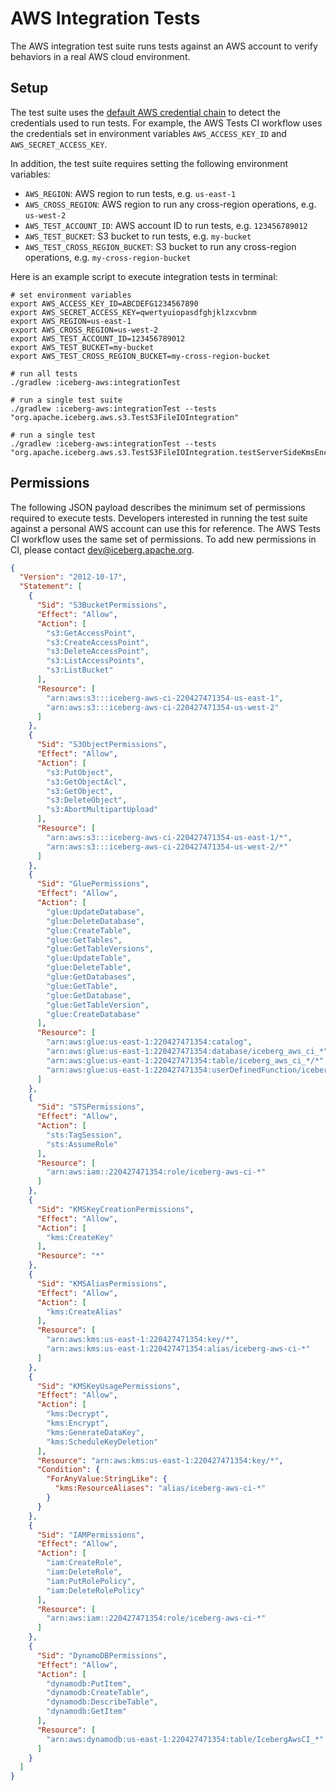 <!--
  - Licensed to the Apache Software Foundation (ASF) under one
  - or more contributor license agreements.  See the NOTICE file
  - distributed with this work for additional information
  - regarding copyright ownership.  The ASF licenses this file
  - to you under the Apache License, Version 2.0 (the
  - "License"); you may not use this file except in compliance
  - with the License.  You may obtain a copy of the License at
  -
  -   http://www.apache.org/licenses/LICENSE-2.0
  -
  - Unless required by applicable law or agreed to in writing,
  - software distributed under the License is distributed on an
  - "AS IS" BASIS, WITHOUT WARRANTIES OR CONDITIONS OF ANY
  - KIND, either express or implied.  See the License for the
  - specific language governing permissions and limitations
  - under the License.
  -->

# AWS Integration Tests

The AWS integration test suite runs tests against an AWS account to verify behaviors in a real AWS cloud environment.

## Setup

The test suite uses the [default AWS credential chain](https://docs.aws.amazon.com/sdk-for-java/latest/developer-guide/credentials.html) to detect the credentials used to run tests.
For example, the AWS Tests CI workflow uses the credentials set in environment variables `AWS_ACCESS_KEY_ID` and `AWS_SECRET_ACCESS_KEY`.

In addition, the test suite requires setting the following environment variables:
- `AWS_REGION`: AWS region to run tests, e.g. `us-east-1`
- `AWS_CROSS_REGION`: AWS region to run any cross-region operations, e.g. `us-west-2`
- `AWS_TEST_ACCOUNT_ID`: AWS account ID to run tests, e.g. `123456789012`
- `AWS_TEST_BUCKET`: S3 bucket to run tests, e.g. `my-bucket`
- `AWS_TEST_CROSS_REGION_BUCKET`: S3 bucket to run any cross-region operations, e.g. `my-cross-region-bucket`

Here is an example script to execute integration tests in terminal:

```shell
# set environment variables
export AWS_ACCESS_KEY_ID=ABCDEFG1234567890
export AWS_SECRET_ACCESS_KEY=qwertyuiopasdfghjklzxcvbnm
export AWS_REGION=us-east-1
export AWS_CROSS_REGION=us-west-2
export AWS_TEST_ACCOUNT_ID=123456789012
export AWS_TEST_BUCKET=my-bucket
export AWS_TEST_CROSS_REGION_BUCKET=my-cross-region-bucket

# run all tests
./gradlew :iceberg-aws:integrationTest

# run a single test suite
./gradlew :iceberg-aws:integrationTest --tests "org.apache.iceberg.aws.s3.TestS3FileIOIntegration"

# run a single test
./gradlew :iceberg-aws:integrationTest --tests "org.apache.iceberg.aws.s3.TestS3FileIOIntegration.testServerSideKmsEncryption"
```

## Permissions

The following JSON payload describes the minimum set of permissions required to execute tests.
Developers interested in running the test suite against a personal AWS account can use this for reference.
The AWS Tests CI workflow uses the same set of permissions.
To add new permissions in CI, please contact [dev@iceberg.apache.org](mailto:dev@iceberg.apache.org).

```json
{
  "Version": "2012-10-17",
  "Statement": [
    {
      "Sid": "S3BucketPermissions",
      "Effect": "Allow",
      "Action": [
        "s3:GetAccessPoint",
        "s3:CreateAccessPoint",
        "s3:DeleteAccessPoint",
        "s3:ListAccessPoints",
        "s3:ListBucket"
      ],
      "Resource": [
        "arn:aws:s3:::iceberg-aws-ci-220427471354-us-east-1",
        "arn:aws:s3:::iceberg-aws-ci-220427471354-us-west-2"
      ]
    },
    {
      "Sid": "S3ObjectPermissions",
      "Effect": "Allow",
      "Action": [
        "s3:PutObject",
        "s3:GetObjectAcl",
        "s3:GetObject",
        "s3:DeleteObject",
        "s3:AbortMultipartUpload"
      ],
      "Resource": [
        "arn:aws:s3:::iceberg-aws-ci-220427471354-us-east-1/*",
        "arn:aws:s3:::iceberg-aws-ci-220427471354-us-west-2/*"
      ]
    },
    {
      "Sid": "GluePermissions",
      "Effect": "Allow",
      "Action": [
        "glue:UpdateDatabase",
        "glue:DeleteDatabase",
        "glue:CreateTable",
        "glue:GetTables",
        "glue:GetTableVersions",
        "glue:UpdateTable",
        "glue:DeleteTable",
        "glue:GetDatabases",
        "glue:GetTable",
        "glue:GetDatabase",
        "glue:GetTableVersion",
        "glue:CreateDatabase"
      ],
      "Resource": [
        "arn:aws:glue:us-east-1:220427471354:catalog",
        "arn:aws:glue:us-east-1:220427471354:database/iceberg_aws_ci_*",
        "arn:aws:glue:us-east-1:220427471354:table/iceberg_aws_ci_*/*",
        "arn:aws:glue:us-east-1:220427471354:userDefinedFunction/iceberg_aws_ci_*/*"
      ]
    },
    {
      "Sid": "STSPermissions",
      "Effect": "Allow",
      "Action": [
        "sts:TagSession",
        "sts:AssumeRole"
      ],
      "Resource": [
        "arn:aws:iam::220427471354:role/iceberg-aws-ci-*"
      ]
    },
    {
      "Sid": "KMSKeyCreationPermissions",
      "Effect": "Allow",
      "Action": [
        "kms:CreateKey"
      ],
      "Resource": "*"
    },
    {
      "Sid": "KMSAliasPermissions",
      "Effect": "Allow",
      "Action": [
        "kms:CreateAlias"
      ],
      "Resource": [
        "arn:aws:kms:us-east-1:220427471354:key/*",
        "arn:aws:kms:us-east-1:220427471354:alias/iceberg-aws-ci-*"
      ]
    },
    {
      "Sid": "KMSKeyUsagePermissions",
      "Effect": "Allow",
      "Action": [
        "kms:Decrypt",
        "kms:Encrypt",
        "kms:GenerateDataKey",
        "kms:ScheduleKeyDeletion"
      ],
      "Resource": "arn:aws:kms:us-east-1:220427471354:key/*",
      "Condition": {
        "ForAnyValue:StringLike": {
          "kms:ResourceAliases": "alias/iceberg-aws-ci-*"
        }
      }
    },
    {
      "Sid": "IAMPermissions",
      "Effect": "Allow",
      "Action": [
        "iam:CreateRole",
        "iam:DeleteRole",
        "iam:PutRolePolicy",
        "iam:DeleteRolePolicy"
      ],
      "Resource": [
        "arn:aws:iam::220427471354:role/iceberg-aws-ci-*"
      ]
    },
    {
      "Sid": "DynamoDBPermissions",
      "Effect": "Allow",
      "Action": [
        "dynamodb:PutItem",
        "dynamodb:CreateTable",
        "dynamodb:DescribeTable",
        "dynamodb:GetItem"
      ],
      "Resource": [
        "arn:aws:dynamodb:us-east-1:220427471354:table/IcebergAwsCI_*"
      ]
    }
  ]
}
```
